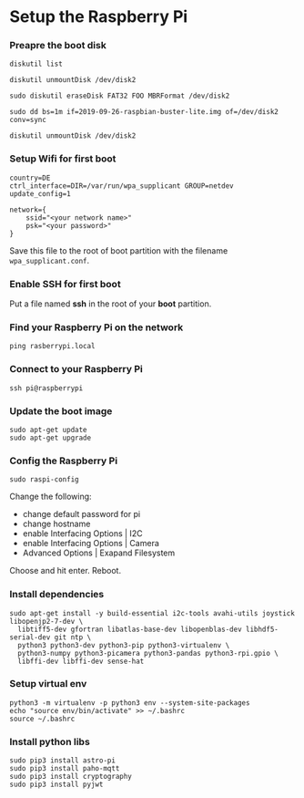 # Setup the Raspberry Pi

### Preapre the boot disk

```shell
diskutil list

diskutil unmountDisk /dev/disk2

sudo diskutil eraseDisk FAT32 FOO MBRFormat /dev/disk2

sudo dd bs=1m if=2019-09-26-raspbian-buster-lite.img of=/dev/disk2 conv=sync

diskutil unmountDisk /dev/disk2
```

### Setup Wifi for first boot

```shell
country=DE
ctrl_interface=DIR=/var/run/wpa_supplicant GROUP=netdev
update_config=1

network={
    ssid="<your network name>"
    psk="<your password>"
}
```

Save this file to the root of boot partition with the filename `wpa_supplicant.conf`.

### Enable SSH for first boot

Put a file named **ssh** in the root of your **boot** partition.

### Find your Raspberry Pi on the network

```shell
ping rasberrypi.local
```

### Connect to your Raspberry Pi

```shell
ssh pi@raspberrypi
```

### Update the boot image

```shell
sudo apt-get update
sudo apt-get upgrade
```

### Config the Raspberry Pi

```shell
sudo raspi-config
```

Change the following:

* change default password for pi
* change hostname
* enable Interfacing Options | I2C
* enable Interfacing Options | Camera
* Advanced Options | Exapand Filesystem

Choose and hit enter. Reboot.

### Install dependencies

```shell
sudo apt-get install -y build-essential i2c-tools avahi-utils joystick libopenjp2-7-dev \
  libtiff5-dev gfortran libatlas-base-dev libopenblas-dev libhdf5-serial-dev git ntp \
  python3 python3-dev python3-pip python3-virtualenv \
  python3-numpy python3-picamera python3-pandas python3-rpi.gpio \
  libffi-dev libffi-dev sense-hat
```

### Setup virtual env

```shell
python3 -m virtualenv -p python3 env --system-site-packages
echo "source env/bin/activate" >> ~/.bashrc
source ~/.bashrc
```

### Install python libs

```shell
sudo pip3 install astro-pi
sudo pip3 install paho-mqtt
sudo pip3 install cryptography
sudo pip3 install pyjwt
```

### 